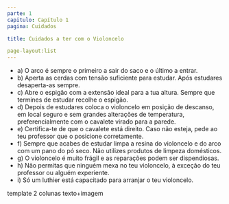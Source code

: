 ```yaml
---
parte: 1
capitulo: Capítulo 1
pagina: Cuidados

title: Cuidados a ter com o Violoncelo

page-layout:list
---
```


<ul>
	<li>a) O arco é sempre o primeiro a sair do saco e o último a entrar.</li>
	<li>b) Aperta as cerdas com tensão suficiente para estudar. Após estudares desaperta-as sempre.</li>
	<li>c) Abre o espigão com a extensão ideal para a tua altura. Sempre que termines de estudar recolhe o espigão.</li>
	<li>d) Depois de estudares coloca o violoncelo em posição de descanso, em local seguro e sem grandes alterações de temperatura, preferencialmente com o cavalete virado para a parede.</li>
	<li>e) Certifica-te de que o cavalete está direito. Caso não esteja, pede ao teu professor que o posicione corretamente.</li>
	<li>f) Sempre que acabes de estudar limpa a resina do violoncelo e do arco com um pano do pó seco. Não utilizes produtos de limpeza domésticos.</li>
	<li>g) O violoncelo é muito frágil e as reparações podem ser dispendiosas.</li>
	<li>h) Não permitas que ninguém mexa no teu violoncelo, à exceção do teu professor ou alguém experiente.</li>
	<li>i) Só um luthier está capacitado para arranjar o teu violoncelo.</li>
</ul>

template 2 colunas texto+imagem
